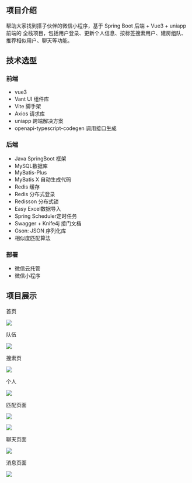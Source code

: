 ## 项目介绍
帮助大家找到搭子伙伴的微信小程序，基于 Spring Boot 后端 + Vue3 + uniapp 前端的 全栈项目，包括用户登录、更新个人信息、按标签搜索用户、建房组队、推荐相似用户、聊天等功能。





## 技术选型
### 前端
+ vue3
+ Vant UI 组件库
+ Vite 脚手架
+ Axios 请求库
+ uniapp 跨端解决方案
+ openapi-typescript-codegen 调用接口生成

### 后端
+ Java SpringBoot 框架
+ MySQL数据库
+ MyBatis-Plus
+ MyBatis X 自动生成代码
+ Redis 缓存
+ Redis 分布式登录
+ Redisson 分布式锁
+ Easy Excel数据导入
+ Spring Scheduler定时任务
+ Swagger + Knife4j 接门文档
+ Gson: JSON 序列化库
+ 相似度匹配算法



### 部署
+ 微信云托管
+ 微信小程序



## 项目展示


首页

![](https://cdn.nlark.com/yuque/0/2024/png/35349136/1725179755526-9b241974-7eb5-48e1-a6bc-7e32e643354a.png)



队伍

![](https://cdn.nlark.com/yuque/0/2024/png/35349136/1725179783027-6a0a19a5-e5d4-4b61-8ed1-34cd951f239a.png)



搜索页

![](https://cdn.nlark.com/yuque/0/2024/png/35349136/1725179799160-a2a16b62-31ab-46a7-ad6b-fe2ff459f698.png)



个人

![](https://cdn.nlark.com/yuque/0/2024/png/35349136/1725179816390-16ce9891-f1dd-4b6d-a020-75e832f09454.png)



匹配页面

![](https://cdn.nlark.com/yuque/0/2024/png/35349136/1725179869994-e5cf99a8-b29c-48f2-9798-46706db6fa2e.png)

![](https://cdn.nlark.com/yuque/0/2024/png/35349136/1725179954547-3a1aacee-783c-407a-a5cd-a68d51428fe9.png)

聊天页面

![](https://cdn.nlark.com/yuque/0/2024/png/35349136/1726214609463-569ba3f4-c2e3-4bac-84d2-b433c7ddbdb7.png)

消息页面

![](https://cdn.nlark.com/yuque/0/2024/png/35349136/1726214630271-563a11d0-dc14-4781-b9d5-22fadd77f6d2.png)


